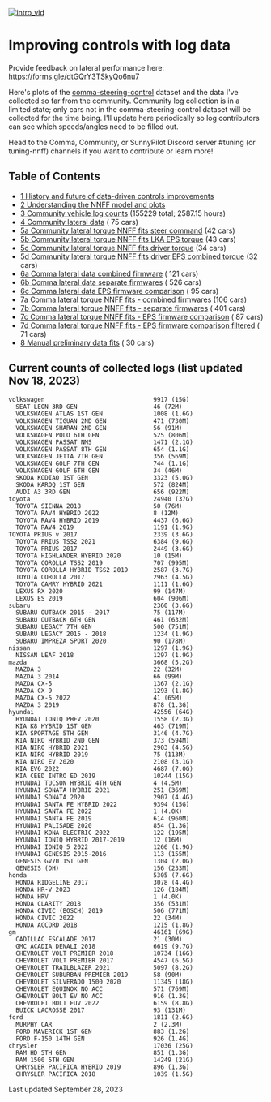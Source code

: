 [![intro_vid](https://github.com/twilsonco/openpilot/blob/log-info/img/comma-steering-control-vid.gif?raw=true)](https://youtu.be/G_SNRJCGKHs?si=4lMWhB3kcHj6Fu9E)

# Improving controls with log data

Provide feedback on lateral performance here: https://forms.gle/dtGQrY3TSkyQo6nu7

Here's plots of the [comma-steering-control](https://github.com/commaai/comma-steering-control) dataset and the data I've collected so far from the community.
Community log collection is in a limited state; only cars not in the comma-steering-control dataset will be collected for the time being.
I'll update here periodically so log contributors can see which speeds/angles need to be filled out.

Head to the Comma, Community, or SunnyPilot Discord server #tuning (or tuning-nnff) channels if you want to contribute or learn more!

## Table of Contents
- [1 History and future of data-driven controls improvements](https://github.com/twilsonco/openpilot/blob/log-info/sec/1%20History%20and%20future%20of%20data-driven%20controls%20improvments.md)
- [2 Understanding the NNFF model and plots](https://github.com/twilsonco/openpilot/blob/log-info/sec/2%20Understanding%20the%20NNFF%20model%20and%20plots.md)
- [3 Community vehicle log counts](#current-counts-of-collected-logs) (155229 total; 2587.15 hours)
- [4 Community lateral data](https://github.com/twilsonco/openpilot/blob/log-info/sec/4%20Community%20lateral%20data.md) (      75 cars)
- [5a Community lateral torque NNFF fits steer command](https://github.com/twilsonco/openpilot/blob/log-info/sec/5a%20Community%20lateral%20torque%20NNFF%20fits%20steer%20command.md) (42 cars)
- [5b Community lateral torque NNFF fits LKA EPS torque](https://github.com/twilsonco/openpilot/blob/log-info/sec/5b%20Community%20lateral%20torque%20NNFF%20fits%20LKA%20EPS%20torque.md) (43 cars)
- [5c Community lateral torque NNFF fits driver torque](https://github.com/twilsonco/openpilot/blob/log-info/sec/5c%20Community%20lateral%20torque%20NNFF%20fits%20driver%20torque.md) (34 cars)
- [5d Community lateral torque NNFF fits driver EPS combined torque](https://github.com/twilsonco/openpilot/blob/log-info/sec/5d%20Community%20lateral%20torque%20NNFF%20fits%20driver%20EPS%20combined%20torque.md) (32 cars)
- [6a Comma lateral data combined firmware](https://github.com/twilsonco/openpilot/blob/log-info/sec/6a%20Comma%20lateral%20data%20combined%20firmware.md) (     121 cars)
- [6b Comma lateral data separate firmwares](https://github.com/twilsonco/openpilot/blob/log-info/sec/6b%20Comma%20lateral%20data%20separate%20firmwares.md) (     526 cars)
- [6c Comma lateral data EPS firmware comparison](https://github.com/twilsonco/openpilot/blob/log-info/sec/6c%20Comma%20lateral%20data%20EPS%20firmware%20comparison.md) (      95 cars)
- [7a Comma lateral torque NNFF fits - combined firmwares](https://github.com/twilsonco/openpilot/blob/log-info/sec/7a%20Comma%20lateral%20torque%20NNFF%20fits%20-%20combined%20firmwares.md) (106 cars)
- [7b Comma lateral torque NNFF fits - separate firmwares](https://github.com/twilsonco/openpilot/blob/log-info/sec/7b%20Comma%20lateral%20torque%20NNFF%20fits%20-%20separate%20firmwares.md) (     401 cars)
- [7c Comma lateral torque NNFF fits - EPS firmware comparison](https://github.com/twilsonco/openpilot/blob/log-info/sec/7c%20Comma%20lateral%20torque%20NNFF%20fits%20-%20EPS%20firmware%20comparison.md) (      87 cars)
- [7d Comma lateral torque NNFF fits - EPS firmware comparison filtered](https://github.com/twilsonco/openpilot/blob/log-info/sec/7d%20Comma%20lateral%20torque%20NNFF%20fits%20-%20EPS%20firmware%20comparison%20filtered.md) (      71 cars)
- [8 Manual preliminary data fits](https://github.com/twilsonco/openpilot/blob/log-info/sec/8%20Manual%20preliminary%20data%20fits.md) (      30 cars)



## Current counts of collected logs (list updated Nov 18, 2023)

```
volkswagen                              9917 (15G)
  SEAT LEON 3RD GEN                     46 (72M)
  VOLKSWAGEN ATLAS 1ST GEN              1008 (1.6G)
  VOLKSWAGEN TIGUAN 2ND GEN             471 (730M)
  VOLKSWAGEN SHARAN 2ND GEN             56 (91M)
  VOLKSWAGEN POLO 6TH GEN               525 (806M)
  VOLKSWAGEN PASSAT NMS                 1471 (2.1G)
  VOLKSWAGEN PASSAT 8TH GEN             654 (1.1G)
  VOLKSWAGEN JETTA 7TH GEN              356 (569M)
  VOLKSWAGEN GOLF 7TH GEN               744 (1.1G)
  VOLKSWAGEN GOLF 6TH GEN               34 (46M)
  SKODA KODIAQ 1ST GEN                  3323 (5.0G)
  SKODA KAROQ 1ST GEN                   572 (824M)
  AUDI A3 3RD GEN                       656 (922M)
toyota                                  24940 (37G)
  TOYOTA SIENNA 2018                    50 (76M)
  TOYOTA RAV4 HYBRID 2022               8 (12M)
  TOYOTA RAV4 HYBRID 2019               4437 (6.6G)
  TOYOTA RAV4 2019                      1191 (1.9G)
TOYOTA PRIUS v 2017                     2339 (3.6G)
  TOYOTA PRIUS TSS2 2021                6384 (9.6G)
  TOYOTA PRIUS 2017                     2449 (3.6G)
  TOYOTA HIGHLANDER HYBRID 2020         10 (15M)
  TOYOTA COROLLA TSS2 2019              707 (995M)
  TOYOTA COROLLA HYBRID TSS2 2019       2587 (3.7G)
  TOYOTA COROLLA 2017                   2963 (4.5G)
  TOYOTA CAMRY HYBRID 2021              1111 (1.6G)
  LEXUS RX 2020                         99 (147M)
  LEXUS ES 2019                         604 (906M)
subaru                                  2360 (3.6G)
  SUBARU OUTBACK 2015 - 2017            75 (117M)
  SUBARU OUTBACK 6TH GEN                461 (632M)
  SUBARU LEGACY 7TH GEN                 500 (751M)
  SUBARU LEGACY 2015 - 2018             1234 (1.9G)
  SUBARU IMPREZA SPORT 2020             90 (178M)
nissan                                  1297 (1.9G)
  NISSAN LEAF 2018                      1297 (1.9G)
mazda                                   3668 (5.2G)
  MAZDA 3                               22 (32M)
  MAZDA 3 2014                          66 (99M)
  MAZDA CX-5                            1367 (2.1G)
  MAZDA CX-9                            1293 (1.8G)
  MAZDA CX-5 2022                       41 (65M)
  MAZDA 3 2019                          878 (1.3G)
hyundai                                 42556 (64G)
  HYUNDAI IONIQ PHEV 2020               1558 (2.3G)
  KIA K8 HYBRID 1ST GEN                 463 (719M)
  KIA SPORTAGE 5TH GEN                  3146 (4.7G)
  KIA NIRO HYBRID 2ND GEN               373 (594M)
  KIA NIRO HYBRID 2021                  2903 (4.5G)
  KIA NIRO HYBRID 2019                  75 (113M)
  KIA NIRO EV 2020                      2108 (3.1G)
  KIA EV6 2022                          4687 (7.0G)
  KIA CEED INTRO ED 2019                10244 (15G)
  HYUNDAI TUCSON HYBRID 4TH GEN         4 (4.5M)
  HYUNDAI SONATA HYBRID 2021            251 (369M)
  HYUNDAI SONATA 2020                   2907 (4.4G)
  HYUNDAI SANTA FE HYBRID 2022          9394 (15G)
  HYUNDAI SANTA FE 2022                 1 (4.0K)
  HYUNDAI SANTA FE 2019                 614 (960M)
  HYUNDAI PALISADE 2020                 854 (1.3G)
  HYUNDAI KONA ELECTRIC 2022            122 (195M)
  HYUNDAI IONIQ HYBRID 2017-2019        12 (16M)
  HYUNDAI IONIQ 5 2022                  1266 (1.9G)
  HYUNDAI GENESIS 2015-2016             113 (155M)
  GENESIS GV70 1ST GEN                  1304 (2.0G)
  GENESIS (DH)                          156 (233M)
honda                                   5305 (7.6G)
  HONDA RIDGELINE 2017                  3078 (4.4G)
  HONDA HR-V 2023                       126 (184M)
  HONDA HRV                             1 (4.0K)
  HONDA CLARITY 2018                    356 (531M)
  HONDA CIVIC (BOSCH) 2019              506 (771M)
  HONDA CIVIC 2022                      22 (34M)
  HONDA ACCORD 2018                     1215 (1.8G)
gm                                      46161 (69G)
  CADILLAC ESCALADE 2017                21 (30M)
  GMC ACADIA DENALI 2018                6619 (9.7G)
  CHEVROLET VOLT PREMIER 2018           10734 (16G)
  CHEVROLET VOLT PREMIER 2017           4547 (6.5G)
  CHEVROLET TRAILBLAZER 2021            5097 (8.2G)
  CHEVROLET SUBURBAN PREMIER 2019       58 (90M)
  CHEVROLET SILVERADO 1500 2020         11345 (18G)
  CHEVROLET EQUINOX NO ACC              571 (769M)
  CHEVROLET BOLT EV NO ACC              916 (1.3G)
  CHEVROLET BOLT EUV 2022               6159 (8.8G)
  BUICK LACROSSE 2017                   93 (131M)
ford                                    1811 (2.6G)
  MURPHY CAR                            2 (2.3M)
  FORD MAVERICK 1ST GEN                 883 (1.2G)
  FORD F-150 14TH GEN                   926 (1.4G)
chrysler                                17036 (25G)
  RAM HD 5TH GEN                        851 (1.3G)
  RAM 1500 5TH GEN                      14249 (21G)
  CHRYSLER PACIFICA HYBRID 2019         896 (1.3G)
  CHRYSLER PACIFICA 2018                1039 (1.5G)

```

Last updated September 28, 2023
